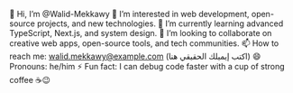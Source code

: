 👋 Hi, I’m @Walid-Mekkawy
👀 I’m interested in web development, open-source projects, and new technologies.
🌱 I’m currently learning advanced TypeScript, Next.js, and system design.
💞️ I’m looking to collaborate on creative web apps, open-source tools, and tech communities.
📫 How to reach me: walid.mekkawy@example.com (اكتب إيميلك الحقيقي هنا)
😄 Pronouns: he/him
⚡ Fun fact: I can debug code faster with a cup of strong coffee ☕😉
<!---
Walid-Mekkawy99/Walid-Mekkawy99 is a ✨ special ✨ repository because its `README.md` (this file) appears on your GitHub profile.
You can click the Preview link to take a look at your changes.
--->
